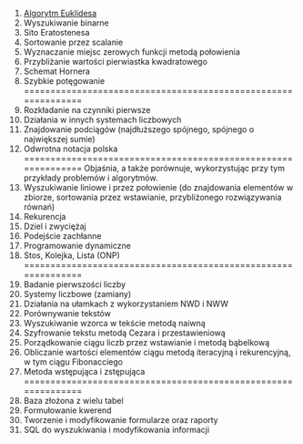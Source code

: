 1. [Algorytm Euklidesa](Liczbowe/euklides.py)
2. Wyszukiwanie binarne
3. Sito Eratostenesa
4. Sortowanie przez scalanie
5. Wyznaczanie miejsc zerowych funkcji metodą połowienia
6. Przybliżanie wartości pierwiastka kwadratowego
7. Schemat Hornera
8. Szybkie potęgowanie
==============================================================
1. Rozkładanie na czynniki pierwsze
2. Działania w innych systemach liczbowych
3. Znajdowanie podciągów (najdłuższego spójnego, spójnego o największej sumie)
4. Odwrotna notacja polska
==============================================================
Objaśnia, a także porównuje, wykorzystując przy tym przykłady problemów i algorytmów.
1. Wyszukiwanie liniowe i przez połowienie (do znajdowania
elementów w zbiorze, sortowania przez wstawianie, przybliżonego
rozwiązywania równań)
2. Rekurencja
3. Dziel i zwyciężaj
4. Podejście zachłanne
5. Programowanie dynamiczne
6. Stos, Kolejka, Lista (ONP)
==============================================================
1. Badanie pierwszości liczby
2. Systemy liczbowe (zamiany)
3. Działania na ułamkach z wykorzystaniem NWD i NWW
4. Porównywanie tekstów
5. Wyszukiwanie wzorca w tekście metodą naiwną
6. Szyfrowanie tekstu metodą Cezara i przestawieniową
7. Porządkowanie ciągu liczb przez wstawianie i metodą bąbelkową
8. Obliczanie wartości elementów ciągu metodą iteracyjną i rekurencyjną, w tym ciągu Fibonacciego
9. Metoda wstępująca i zstępująca
==============================================================
1. Baza złożona z wielu tabel
2. Formułowanie kwerend
3. Tworzenie i modyfikowanie formularze oraz raporty
4. SQL do wyszukiwania i modyfikowania informacji